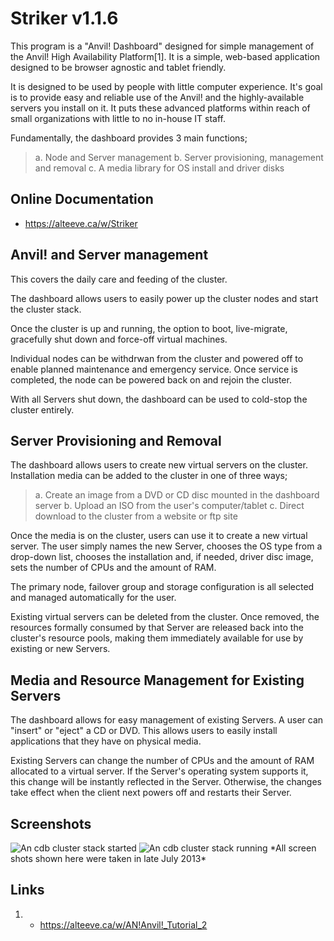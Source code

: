 Striker v1.1.6
=============

  This program is a "Anvil! Dashboard" designed for simple management of the
Anvil! High Availability Platform[1]. It is a simple, web-based application 
designed to be browser agnostic and tablet friendly.

  It is designed to be used by people with little computer experience. It's
goal is to provide easy and reliable use of the Anvil! and the 
highly-available servers you install on it. It puts these advanced platforms
within reach of small organizations with little to no in-house IT staff.

  Fundamentally, the dashboard provides 3 main functions;

 > a. Node and Server management
 > b. Server provisioning, management and removal
 > c. A media library for OS install and driver disks


Online Documentation
--------------------
- https://alteeve.ca/w/Striker

 
Anvil! and Server management
----------------------------

  This covers the daily care and feeding of the cluster.

  The dashboard allows users to easily power up the cluster nodes and start the
cluster stack.

  Once the cluster is up and running, the option to boot,
live-migrate, gracefully shut down and force-off virtual machines.

  Individual nodes can be withdrwan from the cluster and powered off to enable
planned maintenance and emergency service. Once service is completed, the node
can be powered back on and rejoin the cluster.

  With all Servers shut down, the dashboard can be used to cold-stop the cluster
entirely.


Server Provisioning and Removal
-------------------------------

  The dashboard allows users to create new virtual servers on the cluster.
Installation media can be added to the cluster in one of three ways;

 > a. Create an image from a DVD or CD disc mounted in the dashboard server
 > b. Upload an ISO from the user's computer/tablet
 > c. Direct download to the cluster from a website or ftp site

  Once the media is on the cluster, users can use it to create a new virtual
server. The user simply names the new Server, chooses the OS type from a drop-down
list, chooses the installation and, if needed, driver disc image, sets the
number of CPUs and the amount of RAM.

  The primary node, failover group and storage configuration is all selected
and managed automatically for the user.


  Existing virtual servers can be deleted from the cluster. Once removed, the
resources formally consumed by that Server are released back into the cluster's
resource pools, making them immediately available for use by existing or new
Servers.


Media and Resource Management for Existing Servers
--------------------------------------------------

  The dashboard allows for easy management of existing Servers. A user can "insert"
or "eject" a CD or DVD. This allows users to easily install applications that
they have on physical media.

  Existing Servers can change the number of CPUs and the amount of RAM allocated to
a virtual server. If the Server's operating system supports it, this change will be
instantly reflected in the Server. Otherwise, the changes take effect when the
client next powers off and restarts their Server.


Screenshots
-----------

![An cdb cluster stack started](https://alteeve.ca/images/0/09/An-cdb-splash.png)
![An cdb cluster stack running](https://alteeve.ca/images/d/d7/An-cdb-cluster-stack-running.png)
\*All screen shots shown here were taken in late July 2013\*

Links
-----

1. - https://alteeve.ca/w/AN!Anvil!_Tutorial_2
